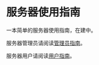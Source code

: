 # 服务器使用指南

一本简单的服务器使用指南，在建中。

服务器管理员请阅读[管理员指南](admin/new-server.md)。

服务器用户请阅读[用户指南](user/checklist.md)。